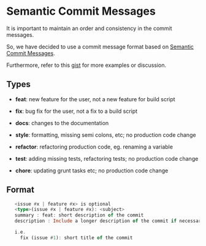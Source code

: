 # Semantic Commit Messages

It is important to maintain an order and consistency in the commit messages.

So, we have decided to use a commit message format based on  [Semantic Commit Messages](https://sparkbox.com/foundry/semantic_commit_messages). 

Furthermore, refer to this [gist](https://gist.github.com/joshbuchea/6f47e86d2510bce28f8e7f42ae84c716)
for more examples or discussion.

## Types
* **feat**: new feature for the user, not a new feature for build script

* **fix**: bug fix for the user, not a fix to a build script
* **docs**: changes to the documentation
* **style**: formatting, missing semi colons, etc; no production code change
* **refactor**: refactoring production code, eg. renaming a variable
* **test**: adding missing tests, refactoring tests; no production code change
* **chore**: updating grunt tasks etc; no production code change

## Format
 ```hs
    <issue #x | feature #x> is optional
    <type>(issue #x | feature #x): <subject>
    summary : feat: short description of the commit
    description : Include a longer description of the commit if necessary. 

    i.e.
      fix (issue #1): short title of the commit      
 ```
